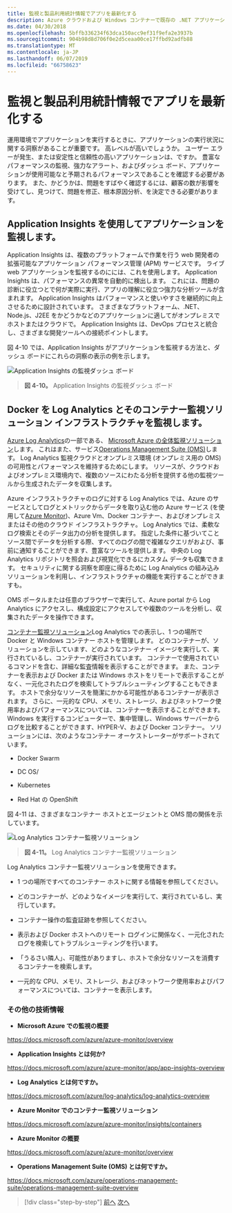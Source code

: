 ```yaml
---
title: 監視と製品利用統計情報でアプリを最新化する
description: Azure クラウドおよび Windows コンテナーで既存の .NET アプリケーションを近代化 |監視と遠隔測定でアプリを最新化します。
ms.date: 04/30/2018
ms.openlocfilehash: 5bffb336234f63dca150acc9ef31f9efa2e3937b
ms.sourcegitcommit: 904b98d8d706f0e2d5ceaa00ce17ffbd92adfb88
ms.translationtype: MT
ms.contentlocale: ja-JP
ms.lasthandoff: 06/07/2019
ms.locfileid: "66758623"
---
```

# <a name="modernize-your-apps-with-monitoring-and-telemetry"></a>監視と製品利用統計情報でアプリを最新化する

運用環境でアプリケーションを実行するときに、アプリケーションの実行状況に関する洞察があることが重要です。 高レベルが高いでしょうか。 ユーザー エラーが発生、または安定性と信頼性の高いアプリケーションは、ですか。 豊富なパフォーマンスの監視、強力なアラート、およびダッシュ ボード、アプリケーションが使用可能なと予期されるパフォーマンスであることを確認する必要があります。 また、かどうかは、問題をすばやく確認するには、顧客の数が影響を受けてし、見つけて、問題を修正、根本原因分析、を決定できる必要があります。

## <a name="monitor-your-application-with-application-insights"></a>Application Insights を使用してアプリケーションを監視します。

Application Insights は、複数のプラットフォームで作業を行う web 開発者の拡張可能なアプリケーション パフォーマンス管理 (APM) サービスです。 ライブ web アプリケーションを監視するのにには、これを使用します。 Application Insights は、パフォーマンスの異常を自動的に検出します。 これには、問題の診断に役立つとで何が実際に実行、アプリの理解に役立つ強力な分析ツールが含まれます。 Application Insights はパフォーマンスと使いやすさを継続的に向上させるために設計されています。 さまざまなプラットフォーム、.NET、Node.js、J2EE をかどうかなどのアプリケーションに適してがオンプレミスでホストまたはクラウドで。 Application Insights は、DevOps プロセスと統合し、さまざまな開発ツールへの接続ポイントします。

図 4-10 では、Application Insights がアプリケーションを監視する方法と、ダッシュ ボードにこれらの洞察の表示の例を示します。

![Application Insights の監視ダッシュ ボード](./media/image10.png)

> **図 4-10。** Application Insights の監視ダッシュ ボード

## <a name="monitor-your-docker-infrastructure-with-log-analytics-and-its-container-monitoring-solution"></a>Docker を Log Analytics とそのコンテナー監視ソリューション インフラストラクチャを監視します。

[Azure Log Analytics](https://docs.microsoft.com/azure/log-analytics/log-analytics-overview)の一部である、 [Microsoft Azure の全体監視ソリューション](https://docs.microsoft.com/azure/monitoring-and-diagnostics/monitoring-overview)します。 これはまた、サービス[Operations Management Suite (OMS)](https://docs.microsoft.com/azure/operations-management-suite/operations-management-suite-overview)します。 Log Analytics 監視クラウドとオンプレミス環境 (オンプレミス用の OMS) の可用性とパフォーマンスを維持するためにします。 リソースが、クラウドおよびオンプレミス環境内で、複数のソースにわたる分析を提供する他の監視ツールから生成されたデータを収集します。

Azure インフラストラクチャのログに対する Log Analytics では、Azure のサービスとしてログとメトリックからデータを取り込む他の Azure サービス (を使用して[Azure Monitor](https://docs.microsoft.com/azure/monitoring-and-diagnostics/monitoring-overview-azure-monitor))、Azure Vm、Docker コンテナー、およびオンプレミスまたはその他のクラウド インフラストラクチャ。 Log Analytics では、柔軟なログ検索とそのデータ出力の分析を提供します。 指定した条件に基づいてことソース間でデータを分析する際、すべてのログの間で複雑なクエリがおよび、事前に通知することができます、豊富なツールを提供します。 中央の Log Analytics リポジトリを照会および視覚化できるにカスタム データも収集できます。 セキュリティに関する洞察を即座に得るために Log Analytics の組み込みソリューションを利用し、インフラストラクチャの機能を実行することができますも。

OMS ポータルまたは任意のブラウザーで実行して、Azure portal から Log Analytics にアクセスし、構成設定にアクセスしてや複数のツールを分析し、収集されたデータを操作できます。

[コンテナー監視ソリューション](https://docs.microsoft.com/azure/log-analytics/log-analytics-containers)Log Analytics での表示し、1 つの場所で Docker と Windows コンテナー ホストを管理します。 どのコンテナーが、ソリューションを示しています、どのようなコンテナー イメージを実行して、実行されているし、コンテナーが実行されています。 コンテナーで使用されているコマンドを含む、詳細な監査情報を表示することができます。 また、コンテナーを表示および Docker または Windows ホストをリモートで表示することがなく、一元化されたログを検索してトラブルシューティングすることもできます。 ホストで余分なリソースを簡潔にかかる可能性があるコンテナーが表示されます。 さらに、一元的な CPU、メモリ、ストレージ、およびネットワーク使用率およびパフォーマンスについては、コンテナーを表示することができます。 Windows を実行するコンピューターで、集中管理し、Windows サーバーからログを比較することができます、HYPER-V、および Docker コンテナー。 ソリューションには、次のようなコンテナー オーケストレーターがサポートされています。

- Docker Swarm

- DC OS/

- Kubernetes

- Red Hat の OpenShift

図 4-11 は、さまざまなコンテナー ホストとエージェントと OMS 間の関係を示しています。

![Log Analytics コンテナー監視ソリューション](./media/image11.png)

> **図 4-11。** Log Analytics コンテナー監視ソリューション

Log Analytics コンテナー監視ソリューションを使用できます。

- 1 つの場所ですべてのコンテナー ホストに関する情報を参照してください。

- どのコンテナーが、どのようなイメージを実行して、実行されているし、実行しています。

- コンテナー操作の監査証跡を参照してください。

- 表示および Docker ホストへのリモート ログインに関係なく、一元化されたログを検索してトラブルシューティングを行います。

- 「うるさい隣人」、可能性がありますし、ホストで余分なリソースを消費するコンテナーを検索します。

- 一元的な CPU、メモリ、ストレージ、およびネットワーク使用率およびパフォーマンスについては、コンテナーを表示します。

### <a name="additional-resources"></a>その他の技術情報

- **Microsoft Azure での監視の概要**

<https://docs.microsoft.com/azure/azure-monitor/overview>

- **Application Insights とは何か?**

<https://docs.microsoft.com/azure/azure-monitor/app/app-insights-overview>

- **Log Analytics とは何ですか。**

<https://docs.microsoft.com/azure/log-analytics/log-analytics-overview>

- **Azure Monitor でのコンテナー監視ソリューション**

<https://docs.microsoft.com/azure/azure-monitor/insights/containers>

- **Azure Monitor の概要**

<https://docs.microsoft.com/azure/azure-monitor/overview>

- **Operations Management Suite (OMS) とは何ですか。**

<https://docs.microsoft.com/azure/operations-management-suite/operations-management-suite-overview>

>[!div class="step-by-step"]
>[前へ](build-resilient-services-ready-for-the-cloud-embrace-transient-failures-in-the-cloud.md)
>[次へ](modernize-your-apps-lifecycle-with-ci-cd-pipelines-and-devops-tools-in-the-cloud.md)
